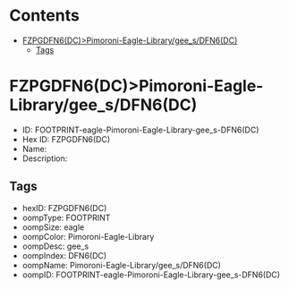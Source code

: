 



Contents
========

* [FZPGDFN6(DC)>Pimoroni-Eagle-Library/gee_s/DFN6(DC)](#fzpgdfn6dcpimoroni-eagle-librarygee_sdfn6dc)
	* [Tags](#tags)

# FZPGDFN6(DC)>Pimoroni-Eagle-Library/gee_s/DFN6(DC)

- ID: FOOTPRINT-eagle-Pimoroni-Eagle-Library-gee_s-DFN6(DC)
- Hex ID: FZPGDFN6(DC)
- Name: 
- Description: 

## Tags

- hexID: FZPGDFN6(DC)
- oompType: FOOTPRINT
- oompSize: eagle
- oompColor: Pimoroni-Eagle-Library
- oompDesc: gee_s
- oompIndex: DFN6(DC)
- oompName: Pimoroni-Eagle-Library/gee_s/DFN6(DC)
- oompID: FOOTPRINT-eagle-Pimoroni-Eagle-Library-gee_s-DFN6(DC)
